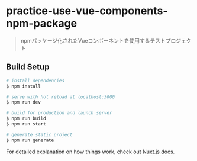 # practice-use-vue-components-npm-package

> npmパッケージ化されたVueコンポーネントを使用するテストプロジェクト

## Build Setup

```bash
# install dependencies
$ npm install

# serve with hot reload at localhost:3000
$ npm run dev

# build for production and launch server
$ npm run build
$ npm run start

# generate static project
$ npm run generate
```

For detailed explanation on how things work, check out [Nuxt.js docs](https://nuxtjs.org).
